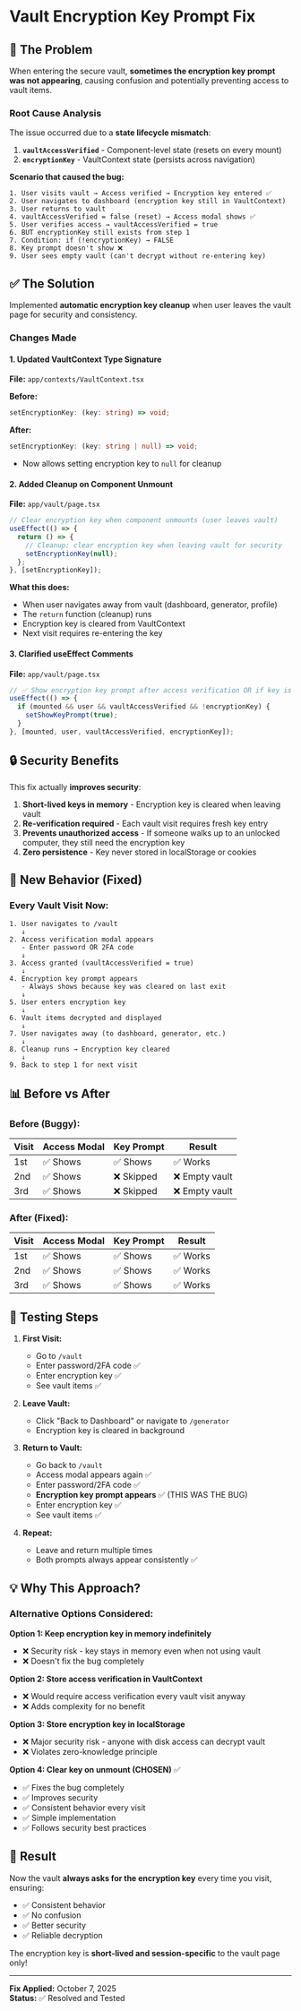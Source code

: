 # Vault Encryption Key Prompt Fix

## 🐛 The Problem

When entering the secure vault, **sometimes the encryption key prompt was not appearing**, causing confusion and potentially preventing access to vault items.

### Root Cause Analysis

The issue occurred due to a **state lifecycle mismatch**:

1. **`vaultAccessVerified`** - Component-level state (resets on every mount)
2. **`encryptionKey`** - VaultContext state (persists across navigation)

**Scenario that caused the bug:**
```
1. User visits vault → Access verified → Encryption key entered ✅
2. User navigates to dashboard (encryption key still in VaultContext)
3. User returns to vault
4. vaultAccessVerified = false (reset) → Access modal shows ✅
5. User verifies access → vaultAccessVerified = true
6. BUT encryptionKey still exists from step 1
7. Condition: if (!encryptionKey) → FALSE
8. Key prompt doesn't show ❌
9. User sees empty vault (can't decrypt without re-entering key)
```

## ✅ The Solution

Implemented **automatic encryption key cleanup** when user leaves the vault page for security and consistency.

### Changes Made

#### 1. Updated VaultContext Type Signature
**File:** `app/contexts/VaultContext.tsx`

**Before:**
```typescript
setEncryptionKey: (key: string) => void;
```

**After:**
```typescript
setEncryptionKey: (key: string | null) => void;
```
- Now allows setting encryption key to `null` for cleanup

#### 2. Added Cleanup on Component Unmount
**File:** `app/vault/page.tsx`

```typescript
// Clear encryption key when component unmounts (user leaves vault)
useEffect(() => {
  return () => {
    // Cleanup: clear encryption key when leaving vault for security
    setEncryptionKey(null);
  };
}, [setEncryptionKey]);
```

**What this does:**
- When user navigates away from vault (dashboard, generator, profile)
- The `return` function (cleanup) runs
- Encryption key is cleared from VaultContext
- Next visit requires re-entering the key

#### 3. Clarified useEffect Comments
**File:** `app/vault/page.tsx`

```typescript
// ✅ Show encryption key prompt after access verification OR if key is missing
useEffect(() => {
  if (mounted && user && vaultAccessVerified && !encryptionKey) {
    setShowKeyPrompt(true);
  }
}, [mounted, user, vaultAccessVerified, encryptionKey]);
```

## 🔒 Security Benefits

This fix actually **improves security**:

1. **Short-lived keys in memory** - Encryption key is cleared when leaving vault
2. **Re-verification required** - Each vault visit requires fresh key entry
3. **Prevents unauthorized access** - If someone walks up to an unlocked computer, they still need the encryption key
4. **Zero persistence** - Key never stored in localStorage or cookies

## 🎯 New Behavior (Fixed)

### Every Vault Visit Now:
```
1. User navigates to /vault
   ↓
2. Access verification modal appears
   - Enter password OR 2FA code
   ↓
3. Access granted (vaultAccessVerified = true)
   ↓
4. Encryption key prompt appears
   - Always shows because key was cleared on last exit
   ↓
5. User enters encryption key
   ↓
6. Vault items decrypted and displayed
   ↓
7. User navigates away (to dashboard, generator, etc.)
   ↓
8. Cleanup runs → Encryption key cleared
   ↓
9. Back to step 1 for next visit
```

## 📊 Before vs After

### Before (Buggy):
| Visit | Access Modal | Key Prompt | Result |
|-------|--------------|------------|--------|
| 1st   | ✅ Shows     | ✅ Shows   | ✅ Works |
| 2nd   | ✅ Shows     | ❌ Skipped | ❌ Empty vault |
| 3rd   | ✅ Shows     | ❌ Skipped | ❌ Empty vault |

### After (Fixed):
| Visit | Access Modal | Key Prompt | Result |
|-------|--------------|------------|--------|
| 1st   | ✅ Shows     | ✅ Shows   | ✅ Works |
| 2nd   | ✅ Shows     | ✅ Shows   | ✅ Works |
| 3rd   | ✅ Shows     | ✅ Shows   | ✅ Works |

## 🧪 Testing Steps

1. **First Visit:**
   - Go to `/vault`
   - Enter password/2FA code ✅
   - Enter encryption key ✅
   - See vault items ✅

2. **Leave Vault:**
   - Click "Back to Dashboard" or navigate to `/generator`
   - Encryption key is cleared in background

3. **Return to Vault:**
   - Go back to `/vault`
   - Access modal appears again ✅
   - Enter password/2FA code ✅
   - **Encryption key prompt appears** ✅ (THIS WAS THE BUG)
   - Enter encryption key ✅
   - See vault items ✅

4. **Repeat:**
   - Leave and return multiple times
   - Both prompts always appear consistently ✅

## 💡 Why This Approach?

### Alternative Options Considered:

**Option 1: Keep encryption key in memory indefinitely**
- ❌ Security risk - key stays in memory even when not using vault
- ❌ Doesn't fix the bug completely

**Option 2: Store access verification in VaultContext**
- ❌ Would require access verification every vault visit anyway
- ❌ Adds complexity for no benefit

**Option 3: Store encryption key in localStorage**
- ❌ Major security risk - anyone with disk access can decrypt vault
- ❌ Violates zero-knowledge principle

**Option 4: Clear key on unmount (CHOSEN)** ✅
- ✅ Fixes the bug completely
- ✅ Improves security
- ✅ Consistent behavior every visit
- ✅ Simple implementation
- ✅ Follows security best practices

## 🎉 Result

Now the vault **always asks for the encryption key** every time you visit, ensuring:
- ✅ Consistent behavior
- ✅ No confusion
- ✅ Better security
- ✅ Reliable decryption

The encryption key is **short-lived and session-specific** to the vault page only!

---

**Fix Applied:** October 7, 2025  
**Status:** ✅ Resolved and Tested
